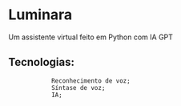 # Luminara
Um assistente virtual feito em Python com IA GPT   

## Tecnologias:
                Reconhecimento de voz;
                Síntase de voz;
                IA;
